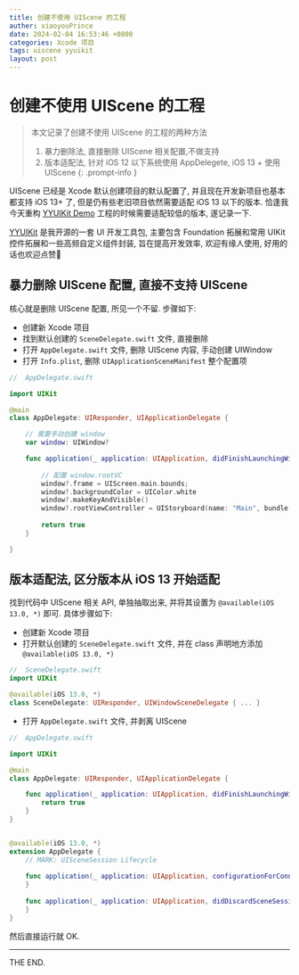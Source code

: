 ```yaml
---
title: 创建不使用 UIScene 的工程
auther: xiaoyouPrince
date: 2024-02-04 16:53:46 +0800
categories: Xcode 项目
tags: uiscene yyuikit
layout: post
---
```


# 创建不使用 UIScene 的工程

> 本文记录了创建不使用 UIScene 的工程的两种方法
> 1. 暴力删除法, 直接删除 UIScene 相关配置,不做支持
> 2. 版本适配法, 针对 iOS 12 以下系统使用 AppDelegete, iOS 13 + 使用 UIScene
{: .prompt-info }

UIScene 已经是 Xcode 默认创建项目的默认配置了, 并且现在开发新项目也基本都支持 iOS 13+ 了,  但是仍有些老旧项目依然需要适配 iOS 13 以下的版本. 恰逢我今天重构 [YYUIKit Demo](https://github.com/xiaoyouPrince/XYUIKit) 工程的时候需要适配较低的版本, 遂记录一下.

[YYUIKit](https://github.com/xiaoyouPrince/XYUIKit) 是我开源的一套 UI 开发工具包, 主要包含 Foundation 拓展和常用 UIKit 控件拓展和一些高频自定义组件封装, 旨在提高开发效率, 欢迎有缘人使用, 好用的话也欢迎点赞💪

## 暴力删除 UIScene 配置, 直接不支持 UIScene

核心就是删除 UIScene 配置, 所见一个不留. 步骤如下:

- 创建新 Xcode 项目
- 找到默认创建的 `SceneDelegate.swift` 文件, 直接删除
- 打开 `AppDelegate.swift` 文件, 删除 UIScene 内容, 手动创建 UIWindow
- 打开 `Info.plist`, 删除 `UIApplicationSceneManifest` 整个配置项


```swift
//  AppDelegate.swift

import UIKit

@main
class AppDelegate: UIResponder, UIApplicationDelegate {

    // 需要手动创建 window
    var window: UIWindow?

    func application(_ application: UIApplication, didFinishLaunchingWithOptions launchOptions: [UIApplication.LaunchOptionsKey: Any]?) -> Bool {
        
        // 配置 window.rootVC
        window?.frame = UIScreen.main.bounds;
        window?.backgroundColor = UIColor.white
        window?.makeKeyAndVisible()
        window?.rootViewController = UIStoryboard(name: "Main", bundle: nil).instantiateInitialViewController()
        
        return true
    }

}
```


## 版本适配法, 区分版本从 iOS 13 开始适配

找到代码中 UIScene 相关 API, 单独抽取出来, 并将其设置为 `@available(iOS 13.0, *)` 即可. 具体步骤如下:

- 创建新 Xcode 项目
- 打开默认创建的 `SceneDelegate.swift` 文件, 并在 class 声明地方添加 `@available(iOS 13.0, *)`

``` swift
//  SceneDelegate.swift
import UIKit

@available(iOS 13.0, *)
class SceneDelegate: UIResponder, UIWindowSceneDelegate { ... }
```

- 打开 `AppDelegate.swift` 文件, 并剥离 UIScene

```swift
//  AppDelegate.swift

import UIKit

@main
class AppDelegate: UIResponder, UIApplicationDelegate {

    func application(_ application: UIApplication, didFinishLaunchingWithOptions launchOptions: [UIApplication.LaunchOptionsKey: Any]?) -> Bool {
        return true
    }   
}


@available(iOS 13.0, *)
extension AppDelegate {
    // MARK: UISceneSession Lifecycle
    
    func application(_ application: UIApplication, configurationForConnecting connectingSceneSession: UISceneSession, options: UIScene.ConnectionOptions) -> UISceneConfiguration { 
    }
    
    func application(_ application: UIApplication, didDiscardSceneSessions sceneSessions: Set<UISceneSession>) {
    }
}
```

然后直接运行就 OK.

-----
THE END.



